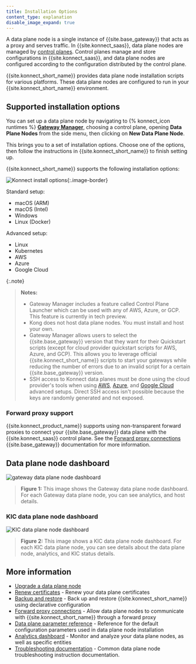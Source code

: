 ```yaml
---
title: Installation Options
content_type: explanation
disable_image_expand: true
---
```


A data plane node is a single instance of {{site.base_gateway}} that acts as a proxy and serves traffic.
In {{site.konnect_saas}}, data plane nodes are managed by [control planes](/konnect/gateway-manager/control-plane-groups/). Control planes manage and store configurations in {{site.konnect_saas}}, and data plane nodes are configured according to the configuration distributed by the control plane.

{{site.konnect_short_name}} provides data plane node installation scripts for various platforms. 
These data plane nodes are configured to run in your {{site.konnect_short_name}} environment.

## Supported installation options

You can set up a data plane node by navigating to {% konnect_icon runtimes %} [**Gateway Manager**](https://cloud.konghq.com/gateway-manager), choosing a control plane, opening **Data Plane Nodes** from the side menu, then clicking on **New Data Plane Node**.

This brings you to a set of installation options. Choose one of the options, then follow the instructions in {{site.konnect_short_name}} to finish setting up.

{{site.konnect_short_name}} supports the following installation options:

![Konnect install options](/assets/images/products/konnect/gateway-manager/konnect-install-options.png){:.image-border}

Standard setup:
* macOS (ARM)
* macOS (Intel)
* Windows
* Linux (Docker)

Advanced setup:
* Linux
* Kubernetes
* AWS
* Azure
* Google Cloud

{:.note}
> **Notes:** 
> * Gateway Manager includes a feature called Control Plane Launcher which can be used with any of AWS, Azure, or GCP. This feature is currently in tech preview.
> * Kong does not host data plane nodes. You must install and host your own.
> * Gateway Manager allows users to select the {{site.base_gateway}} version that they want for their Quickstart scripts (except for cloud provider quickstart scripts for AWS, Azure, and GCP). This allows you to leverage official {{site.konnect_short_name}} scripts to start your gateways while reducing the number of errors due to an invalid script for a certain {{site.base_gateway}} version.
> * SSH access to Konnect data planes must be done using the cloud provider's tools when using [AWS](https://docs.aws.amazon.com/AWSEC2/latest/UserGuide/ec2-instance-connect-methods.html), [Azure](https://learn.microsoft.com/azure/cloud-shell/overview), and [Google Cloud](https://cloud.google.com/compute/docs/instances/ssh) advanced setups. Direct SSH access isn't possible because the keys are randomly generated and not exposed.

### Forward proxy support

{{site.konnect_product_name}} supports using non-transparent forward proxies to connect your {{site.base_gateway}} data plane with the {{site.konnect_saas}} control plane. See the [Forward proxy connections](/gateway/latest/production/networking/cp-dp-proxy/) {{site.base_gateway}} documentation for more information.

## Data plane node dashboard

![gateway data plane node dashboard](/assets/images/products/konnect/gateway-manager/konnect-runtime-instance-gateway.png)
> **Figure 1:** This image shows the Gateway data plane node dashboard. For each Gateway data plane node, you can see analytics, and host details.

### KIC data plane node dashboard
![KIC data plane node dashboard](/assets/images/products/konnect/gateway-manager/konnect-runtime-instance-kic.png)
> **Figure 2:** This image shows a KIC data plane node dashboard. For each KIC data plane node, you can see details about the data plane node, analytics, and KIC status details.

## More information

- [Upgrade a data plane node](/konnect/gateway-manager/data-plane-nodes/upgrade/)
- [Renew certificates](/konnect/gateway-manager/data-plane-nodes/renew-certificates/) - Renew your data plane certificates
- [Backup and restore](/konnect/gateway-manager/backup-restore/) - Back up and restore {{site.konnect_short_name}} using declarative configuration
- [Forward proxy connections](/gateway/latest/production/networking/cp-dp-proxy/) - Allow data plane nodes to communicate with {{site.konnect_short_name}} through a forward proxy
- [Data plane parameter reference](/konnect/gateway-manager/data-plane-nodes/parameter-reference/) - Reference for the default configuration parameters used in data plane node installation
- [Analytics dashboard](/konnect/analytics/) - Monitor and analyze your data plane nodes, as well as specific entities
- [Troubleshooting documentation](/konnect/gateway-manager/troubleshoot/) - Common data plane node troubleshooting instruction documentation.
